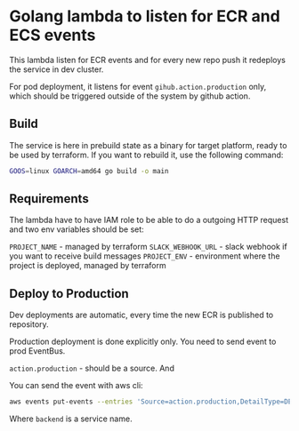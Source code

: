# Golang lambda to listen for ECR and ECS events

This lambda listen for ECR events and for every new repo push it redeploys the service in dev cluster.

For pod deployment, it listens for event `gihub.action.production` only, which should be triggered outside of the system by github action.

## Build

The service is here in prebuild state as a binary for target platform, ready to be used by terraform. If you want to rebuild it, use the following command:

```bash
GOOS=linux GOARCH=amd64 go build -o main 
```


## Requirements

The lambda have to have IAM role to be able to do a outgoing HTTP request and two env variables should be set:

`PROJECT_NAME` - managed by terraform
`SLACK_WEBHOOK_URL` - slack webhook if you want to receive build messages
`PROJECT_ENV` - environment where the project is deployed, managed by terraform


## Deploy to Production

Dev deployments are automatic, every time the new ECR is published to repository. 

Production deployment is done explicitly only. You need to send event to prod EventBus.

`action.production` - should be a source.
And

You can send the event with aws cli:

```bash
aws events put-events --entries 'Source=action.production,DetailType=DEPLOY,Detail="{\"service\":\"backend\"}",EventBusName=default'
```

Where `backend` is a service name.


